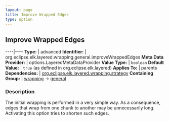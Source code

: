 ```yaml
---
layout: page
title: Improve Wrapped Edges
type: option
---
```

## Improve Wrapped Edges

----|----
**Type:** | advanced
**Identifier:** | org.eclipse.elk.layered.wrapping.general.improveWrappedEdges
**Meta Data Provider:** | options.LayeredMetaDataProvider
**Value Type:** | `boolean`
**Default Value:** | `true` (as defined in org.eclipse.elk.layered)
**Applies To:** | parents
**Dependencies:** | [org.eclipse.elk.layered.wrapping.strategy](org-eclipse-elk-layered-wrapping-strategy)
**Containing Group:** | [wrapping](org-eclipse-elk-layered-wrapping) -> [general](org-eclipse-elk-layered-wrapping-general)

### Description

The initial wrapping is performed in a very simple way. As a consequence, edges that wrap from one chunk to another may be unnecessarily long. Activating this option tries to shorten such edges.
